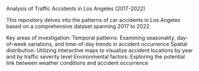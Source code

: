 Analysis of Traffic Accidents in Los Angeles (2017-2022)

This repository delves into the patterns of car accidents in Los Angeles based on a comprehensive dataset spanning 2017 to 2022. 

Key areas of investigation:
Temporal patterns: Examining seasonality, day-of-week variations, and time-of-day trends in accident occurrence
Spatial distribution: Utilizing interactive maps to visualize accident locations by year and by traffic severity level
Environmental factors: Exploring the potential link between weather conditions and accident occurrence

